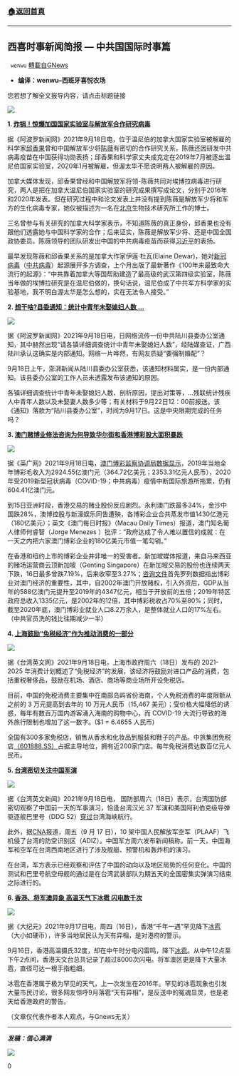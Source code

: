 ###  [:house:返回首頁](https://github.com/ourhimalayas/txt)
---


## 西喜时事新闻简报 — 中共国国际时事篇
` wenwu` [轉載自GNews](https://gnews.org/zh-hans/1542007/)

- **编译：wenwu–西班牙喜悦农场**


您若想了解全文报导内容，请点击标题链接

![](https://assets.gnews.org/wp-content/uploads/2021/09/tempsnip84.png)

**1. [炸锅！惊爆加国国家实验室与解放军合作研究病毒](https://www.aboluowang.com/2021/0918/1648417.html)**

据《阿波罗新闻网》2021年9月18日电，位于温尼伯的加拿大国家实验室被解雇的科学家[邱香果](https://www.aboluowang.com/tag/%E9%82%B1%E9%A6%99%E6%9E%9C-1.html)曾和中国解放军少将[陈薇](https://www.aboluowang.com/tag/%E9%99%88%E8%96%87-1.html)有密切的合作研究关系，陈薇还因研发中共病毒疫苗在中国获得功勋表扬；邱香果和科学家丈夫成克定在2019年7月被逐出温尼伯国家实验室，2020年1月被解雇，但渥太华不愿说明两人被解雇的原因。

加拿大媒体发现，邱香果曾经和中国解放军将领-陈薇共同对埃博拉病毒进行研究，两人是把在加拿大温尼伯国家实验室的研究成果撰写成论文，分别于2016年和2020年发表。但在研究过程中和论文发表上并没有提到陈薇是解放军少将和军方的生化病毒专家，她仅被描述为一名在[北京](https://www.aboluowang.com/tag/%E5%8C%97%E4%BA%AC-1.html)生物技术研究所工作的博士。

三名曾参与有关研究的加拿大科学家表示，不知道陈薇的真正身份，邱香果也没有跟他们透露她与中国科学家的合作；后来证实，陈薇是解放军少将、还是中国全国政协委员。陈薇领导的团队研发出中国的中共病毒疫苗而获得[习近平](https://www.aboluowang.com/tag/%E4%B9%A0%E8%BF%91%E5%B9%B3-1.html)的表扬。

最早发现陈薇和邱香果关系的是加拿大作家伊莲·杜瓦(Elaine Dewar)，她对[新冠病毒](https://www.aboluowang.com/tag/%E6%96%B0%E5%86%A0%E7%97%85%E6%AF%92-1.html)（[中共病毒](https://www.aboluowang.com/tag/%E4%B8%AD%E5%85%B1%E7%97%85%E6%AF%92-1.html)）起源展开多方调查，上个月出版了最新著作《100年来最致命大流行的起源》：“中共靠着加拿大等国帮助建造了最高级的武汉第四级实验室，陈薇当年做的埃博拉研究是在温尼伯做的，换句话说，温尼伯成了中共军方科学家的实验基地，我不明白渥太华是怎么想的，实在无法令人接受。”

**2. [想干啥?县委通知：统计中青年未娶媳妇人数 …](https://www.aboluowang.com/2021/0918/1648511.html)**

![](https://assets.gnews.org/wp-content/uploads/2021/09/unnamed-2021-09-19T094931.101.png)

据《阿波罗新闻网》2021年9月18日电，日网络流传一份中共陆川县委办公室通知，其中赫然出现“请各镇详细调查统计中青年未娶媳妇人数”，经陆媒查证，广西陆川承认这确实是内部通知。网络一片哗然，有网友质疑“要强制婚配”？

9月18日上午，澎湃新闻从陆川县委办公室获悉，该通知材料属实，是一份内部通知。该县委办公室的工作人员未透露发布该通知的原因。

各镇详细调查统计中青年未娶媳妇人数、剖析原因，提出对策等，…残联统计残疾人中青年人数以及未娶妻人数多少等；有关材料于9月22日12：00前报送。该《通知》落款为“陆川县委办公室”，时间为9月17日。这是中央限期完成的任务吗？

**3. [澳门赌博业修法咨询为何导致华尔街和香港博彩股大面积暴跌](https://www.bbc.com/zhongwen/simp/business-58599269)**

![](https://assets.gnews.org/wp-content/uploads/2021/09/unnamed-2021-09-19T095154.421.png)

据《英广网》2021年9月18日电，[澳门博彩监察协调局数据显示](http://www.dicj.gov.mo/web/cn/information/DadosEstat/2021/content.html)，2019年当地全年博彩毛收入为2924.55亿澳门元（364.72亿美元；2353.31亿元人民币），2020年受2019新型冠状病毒（COVID-19；中共病毒）疫情中断国际旅游所拖累，仍有604.41亿澳门元。

到15日亚洲时段，香港交易的赌业股份反应剧烈。永利澳门跌最多34%，金沙中国跌28%，澳博控股与新濠娱乐同告遭殃，各博彩企业合共蒸发市值1430亿港元（180亿美元）；英文《澳门每日时报》（Macau Daily Times）报道，澳门知名葡人律师何睿智（Jorge Menezes ）批评：“政府达成了令人难以置信的成就：在一天之内把六家澳门博彩企业的180亿美元市值一笔勾销。”

在香港和纽约上市的博彩企业并非唯一的受害者。新加坡媒体报道，来自马来西亚的赌场运营商云顶新加坡（Genting Singapore）在新加坡交易的股份也连续两天下跌，16日最多曾跌7.19%，后来收窄至3.27%；[咨询文件](http://doc.dicj.gov.mo/ebook/ebook_final.pdf)首先罗列数据指出博彩业对澳门经济的重要性，其中，自2002年澳门开放赌权，引入外资后，GDP从当年的588亿澳门元提升至2019年的4347亿元，相当于开放前的五倍；2019年特区政府总收入1335亿元，是2002年的12倍，其中博彩税收占70%至80%；同时，截至2020年底，澳门博彩业就业人口8.2万余人，是整体就业人口的17%左右。（中共官员洗的钱比往期减少一半）

**4. [上海鼓励“免税经济”作为推动消费的一部分](https://www.taiwannews.com.tw/en/news/4291100)**

![](https://assets.gnews.org/wp-content/uploads/2021/09/unnamed-2021-09-19T095250.985.png)

据《台湾英文网》2021年9月18日电，上海市政府周六（18日）发布的 2021-2025 年消费计划概述了“免税经济”的发展，该经济将鼓励对进口产品的消费，包括重税奢侈品，鼓励在机场、酒店、商场等商业场所开设免税店。

目前，中国的免税消费主要集中在南部岛屿省份海南，个人免税消费的年度限额从之前的 3 万元提高到去年的 10 万元人民币（15,467 美元）；受价格大幅降低的诱惑，每年有数百万国内游客涌入海南的购物中心，而 COVID-19 大流行导致的海外旅行限制也增加了这一数字。($1 = 6.4655 人民币)

全国有300多家免税店，销售从香水和化妆品到服装和鞋子的产品。中旅集团免税店[（601888.SS）](https://www.reuters.com/companies/601888.SS)占据主导地位，拥有近200家门店。每年免税消费达数百亿元人民币。

**5. [台湾密切关注中国军演](https://www.taiwannews.com.tw/en/news/4291003)**

![](https://assets.gnews.org/wp-content/uploads/2021/09/unnamed-2021-09-19T095417.629.png)

据《台湾英文新闻》2021年9月18日电， 国防部周六（18日）表示，台湾国防部密切观察了中国前一天的军事演习，恰逢台湾汉光 37 军演和美国阿利伯克级导弹驱逐舰巴里号（DDG 52）[穿过](https://www.taiwannews.com.tw/en/news/4290831)台湾海峡航行。

此外，据[CNA](https://www.cna.com.tw/news/aipl/202109180132.aspx)报道，周五（9 月 17 日），10 架中国人民解放军空军（PLAAF）飞机侵了台湾的防空识别区（ADIZ）。中国军方周六发布新闻稿称，前一天，中国海军和空军在台湾西南地区进行了涉及舰艇、预警机和轰炸机的演习。

在台湾，军方表示已经观察和评估了中国的动向以及地区局势的任何变化。中国的测试和巴里号航空母舰的通过是在台湾武装部队为期五天的全国密集实弹演习结束之际进行的。

**6. [香港、将军澳异象 高温天气下冰雹 闪电数千次](https://www.ntdtv.com/gb/2021/09/16/a103218183.html)**

![](https://assets.gnews.org/wp-content/uploads/2021/09/unnamed-2021-09-19T095626.781.png)

据《大纪元》2021年9月17日电，周四（16日），香港“千年一遇”罕见降下[冰雹](https://www.ntdtv.com/gb/%E5%86%B0%E9%9B%B9.htm)（大小如硬币），许多当地居民认为天有异相，是对港府的警示。

9月16日，香港高温摄氏32度，却在中午时分电闪雷鸣，降下[冰雹](https://www.ntdtv.com/gb/%E5%86%B0%E9%9B%B9.htm)。从中午12点至下午2点间，香港天文台总共记录了超过8000次闪电。将军澳区更是降下大量冰雹，直径可达一根手指粗细。

冰雹在香港属于极为罕见的天气，上一次发生在2016年。罕见的冰雹现象也引发大量市民讨论，很多网友惊呼9月落雹“天有异相”，是反送中的冤魂显灵，也是老天给香港政府的警告。

（文章仅代表作者本人观点，与Gnews无关）

* * *

***发稿：信心满满***

![](https://assets.gnews.org/wp-content/uploads/2021/09/GNEWS_CH.-1.jpeg)



0
